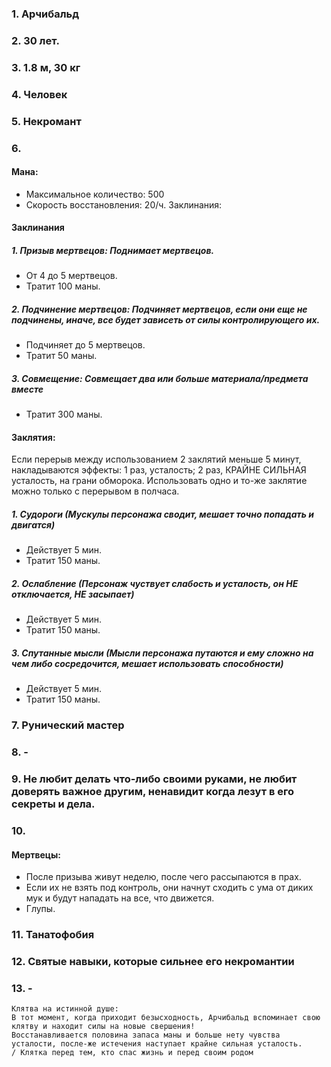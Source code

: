 ### 1. Арчибальд
### 2. 30 лет.
### 3. 1.8 м, 30 кг
### 4. Человек
### 5. Некромант
### 6. 
#### Мана:
- Максимальное количество: 500
- Скорость восстановления: 20/ч.
Заклинания:
#### Заклинания
##### 1. Призыв мертвецов: Поднимает мертвецов.
  - От 4 до 5 мертвецов. 
  - Тратит 100 маны.

##### 2. Подчинение мертвецов: Подчиняет мертвецов, если они еще не подчинены, иначе, все будет зависеть от силы контролирующего их.
  - Подчиняет до 5 мертвецов.
  - Тратит 50 маны.
##### 3. Совмещение: Совмещает два или больше материала/предмета вместе
  - Тратит 300 маны.

#### Заклятия:
Если перерыв между использованием 2 заклятий меньше 5 минут, накладываются эффекты: 1 раз, усталость; 2 раз, КРАЙНЕ СИЛЬНАЯ усталость, на грани обморока.
Использовать одно и то-же заклятие можно только с перерывом в полчаса.

##### 1. Судороги        (Мускулы персонажа сводит, мешает точно попадать и двигатся)
  - Действует 5 мин.
  - Тратит 150 маны.
##### 2. Ослабление      (Персонаж чуствует слабость и усталость, он НЕ отключается, НЕ засыпает)
  - Действует 5 мин.
  - Тратит 150 маны.
##### 3. Спутанные мысли (Мысли персонажа путаются и ему сложно на чем либо сосредочится, мешает использовать способности)
  - Действует 5 мин.
  - Тратит 150 маны.
### 7. Рунический мастер
### 8. -
### 9. Не любит делать что-либо своими руками, не любит доверять важное другим, ненавидит когда лезут в его секреты и дела.
### 10.
#### Мертвецы:
- После призыва живут неделю, после чего рассыпаются в прах.
- Если их не взять под контроль, они начнут сходить с ума от диких мук и будут нападать на все, что движется.
- Глупы.

### 11. Танатофобия
### 12. Святые навыки, которые сильнее его некромантии
### 13. -
```
Клятва на истинной душе:
В тот момент, когда приходит безысходность, Арчибальд вспоминает свою клятву и находит силы на новые свершения!
Восстанавливается половина запаса маны и больше нету чувства усталости, после-же истечения наступает крайне сильная усталость.
/ Клятка перед тем, кто спас жизнь и перед своим родом
```
